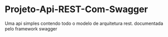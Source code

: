 # Projeto-Api-REST-Com-Swagger
Uma api simples contendo todo o modelo de arquitetura rest. 
documentada pelo framework swagger
